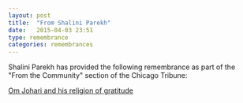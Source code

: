 ```yaml
---
layout: post
title:  "From Shalini Parekh"
date:   2015-04-03 23:51
type: remembrance
categories: remembrances
---
```


Shalini Parekh has provided the following remembrance as part of the "From the Community" section of the Chicago Tribune:

[Om Johari and his religion of gratitude](http://www.chicagotribune.com/suburbs/arlington-heights/community/chi-ugc-article-dr-om-johari-and-his-religion-of-gratitude-2015-03-30-story.html)

